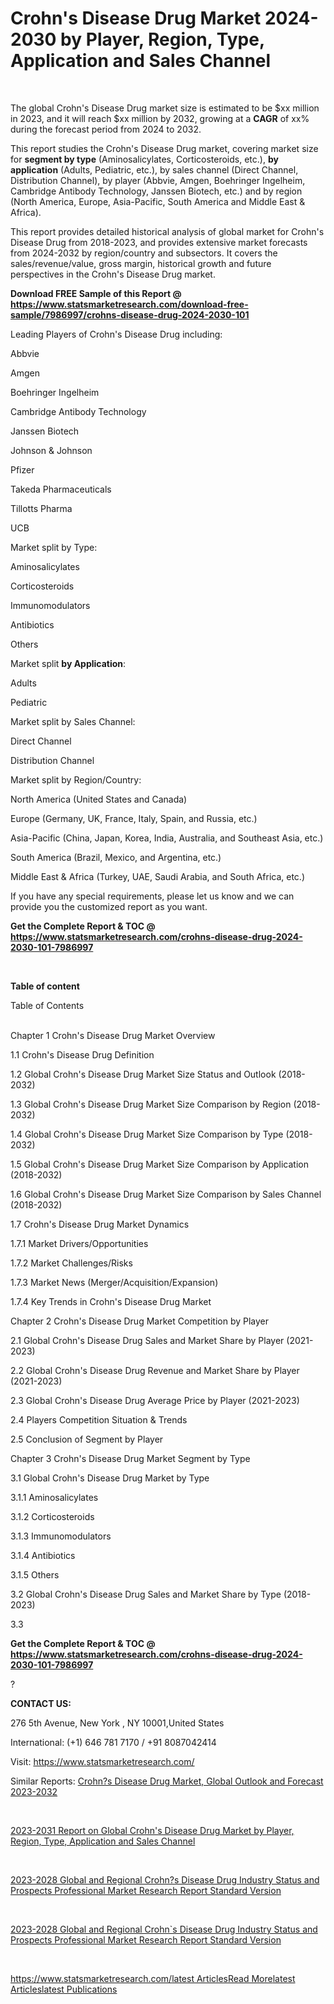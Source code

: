 <h1>Crohn's Disease Drug Market 2024-2030 by Player, Region, Type, Application and Sales Channel</h1><br/><p>The global Crohn&#39;s Disease Drug market size is estimated to be $xx million in 2023, and it will reach $xx million by 2032, growing at a <strong>CAGR</strong> of xx% during the forecast period from 2024 to 2032.</p>
 
 
 
 <p>This report studies the Crohn&#39;s Disease Drug market, covering market size for <strong>segment by type</strong> (Aminosalicylates, Corticosteroids, etc.), <strong>by application</strong> (Adults, Pediatric, etc.), by sales channel (Direct Channel, Distribution Channel), by player (Abbvie, Amgen, Boehringer Ingelheim, Cambridge Antibody Technology, Janssen Biotech, etc.) and by region (North America, Europe, Asia-Pacific, South America and Middle East & Africa).</p>
 
 
 
 <p>This report provides detailed historical analysis of global market for Crohn&#39;s Disease Drug from 2018-2023, and provides extensive market forecasts from 2024-2032 by region/country and subsectors. It covers the sales/revenue/value, gross margin, historical growth and future perspectives in the Crohn&#39;s Disease Drug market.</p>
 
 
 
 <p><strong>Download FREE Sample of this Report @ <a href="https://www.statsmarketresearch.com/download-free-sample/7986997/crohns-disease-drug-2024-2030-101">https://www.statsmarketresearch.com/download-free-sample/7986997/crohns-disease-drug-2024-2030-101</a></strong></p>
 
 
 
 <p>Leading Players of Crohn&#39;s Disease Drug including:</p>
 
 
 
 <p>Abbvie</p>
 
 
 
 <p>Amgen</p>
 
 
 
 <p>Boehringer Ingelheim</p>
 
 
 
 <p>Cambridge Antibody Technology</p>
 
 
 
 <p>Janssen Biotech</p>
 
 
 
 <p>Johnson & Johnson</p>
 
 
 
 <p>Pfizer</p>
 
 
 
 <p>Takeda Pharmaceuticals</p>
 
 
 
 <p>Tillotts Pharma</p>
 
 
 
 <p>UCB</p>
 
 
 
 <p>Market split by Type:</p>
 
 
 
 <p>Aminosalicylates</p>
 
 
 
 <p>Corticosteroids</p>
 
 
 
 <p>Immunomodulators</p>
 
 
 
 <p>Antibiotics</p>
 
 
 
 <p>Others</p>
 
 
 
 <p>Market split <strong>by Application</strong>:</p>
 
 
 
 <p>Adults</p>
 
 
 
 <p>Pediatric</p>
 
 
 
 <p>Market split by Sales Channel:</p>
 
 
 
 <p>Direct Channel</p>
 
 
 
 <p>Distribution Channel</p>
 
 
 
 <p>Market split by Region/Country:</p>
 
 
 
 <p>North America (United States and Canada)</p>
 
 
 
 <p>Europe (Germany, UK, France, Italy, Spain, and Russia, etc.)</p>
 
 
 
 <p>Asia-Pacific (China, Japan, Korea, India, Australia, and Southeast Asia, etc.)</p>
 
 
 
 <p>South America (Brazil, Mexico, and Argentina, etc.)</p>
 
 
 
 <p>Middle East & Africa (Turkey, UAE, Saudi Arabia, and South Africa, etc.)</p>
 
 
 
 <p>If you have any special requirements, please let us know and we can provide you the customized report as you want.</p>
 
 
 
 <div><b>Get the Complete Report & TOC @ <a href="https://www.statsmarketresearch.com/crohns-disease-drug-2024-2030-101-7986997">https://www.statsmarketresearch.com/crohns-disease-drug-2024-2030-101-7986997</a></b></div>
 
 
 
 <p><br />
 
 <b>Table of content</b></p>
 
 
 
 <p>Table of Contents<br />
 
 <br />
 
 Chapter 1 Crohn&#39;s Disease Drug Market Overview<br />
 
 1.1 Crohn&#39;s Disease Drug Definition<br />
 
 1.2 Global Crohn&#39;s Disease Drug Market Size Status and Outlook (2018-2032)<br />
 
 1.3 Global Crohn&#39;s Disease Drug Market Size Comparison by Region (2018-2032)<br />
 
 1.4 Global Crohn&#39;s Disease Drug Market Size Comparison by Type (2018-2032)<br />
 
 1.5 Global Crohn&#39;s Disease Drug Market Size Comparison by Application (2018-2032)<br />
 
 1.6 Global Crohn&#39;s Disease Drug Market Size Comparison by Sales Channel (2018-2032)<br />
 
 1.7 Crohn&#39;s Disease Drug Market Dynamics<br />
 
 1.7.1 Market Drivers/Opportunities<br />
 
 1.7.2 Market Challenges/Risks<br />
 
 1.7.3 Market News (Merger/Acquisition/Expansion)<br />
 
 1.7.4 Key Trends in Crohn&#39;s Disease Drug Market<br />
 
 Chapter 2 Crohn&#39;s Disease Drug Market Competition by Player<br />
 
 2.1 Global Crohn&#39;s Disease Drug Sales and Market Share by Player (2021-2023)<br />
 
 2.2 Global Crohn&#39;s Disease Drug Revenue and Market Share by Player (2021-2023)<br />
 
 2.3 Global Crohn&#39;s Disease Drug Average Price by Player (2021-2023)<br />
 
 2.4 Players Competition Situation & Trends<br />
 
 2.5 Conclusion of Segment by Player<br />
 
 Chapter 3 Crohn&#39;s Disease Drug Market Segment by Type<br />
 
 3.1 Global Crohn&#39;s Disease Drug Market by Type<br />
 
 3.1.1 Aminosalicylates<br />
 
 3.1.2 Corticosteroids<br />
 
 3.1.3 Immunomodulators<br />
 
 3.1.4 Antibiotics<br />
 
 3.1.5 Others<br />
 
 3.2 Global Crohn&#39;s Disease Drug Sales and Market Share by Type (2018-2023)<br />
 
 3.3</p>
 
 
 
 <div><b>Get the Complete Report & TOC @ <a href="https://www.statsmarketresearch.com/crohns-disease-drug-2024-2030-101-7986997">https://www.statsmarketresearch.com/crohns-disease-drug-2024-2030-101-7986997</a></b></div>
 
 
 
 <p>? </p>
 
 
 
 <p><b>CONTACT US:</b><br />
 
 276 5th Avenue, New York , NY 10001,United States<br />
 
 International: (+1) 646 781 7170 / +91 8087042414<br />
 
 Visit: <a href="https://www.statsmarketresearch.com/">https://www.statsmarketresearch.com/</a><br />
 
 Similar Reports: <a href="https://www.statsmarketresearch.com/crohns-disease-drug-2024-2030-101-7986997">Crohn?s Disease Drug Market, Global Outlook and Forecast 2023-2032</a><br />
 
 <br />
 
 <a href="https://www.statsmarketresearch.com/crohns-disease-drug-2024-2030-101-7986997">2023-2031 Report on Global Crohn&#39;s Disease Drug Market by Player, Region, Type, Application and Sales Channel</a><br />
 
 <br />
 
 <a href="https://www.statsmarketresearch.com/crohns-disease-drug-2024-2030-101-7986997">2023-2028 Global and Regional Crohn?s Disease Drug Industry Status and Prospects Professional Market Research Report Standard Version</a><br />
 
 <br />
 
 <a href="https://www.statsmarketresearch.com/crohns-disease-drug-2024-2030-101-7986997">2023-2028 Global and Regional Crohn`s Disease Drug Industry Status and Prospects Professional Market Research Report Standard Version</a><br />
 
 <br />
 
 <a href="https://gyeongbokgung.com">https://www.statsmarketresearch.com/</a><a href="https://hallyeomaritime.com">latest Articles</a><a href="https://jingwansa.com">Read More</a><a href="https://nguoiviet.jp/">latest Articles</a><a href="https://www.intelmarketresearch.com/">latest Publications</a></p>